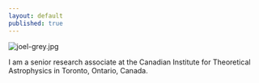 ```yaml
---
layout: default
published: true
---
```


![joel-grey.jpg]({{site.baseurl}}/joel-grey.jpg)

I am a senior research associate at the Canadian Institute for Theoretical Astrophysics in Toronto, Ontario, Canada.
